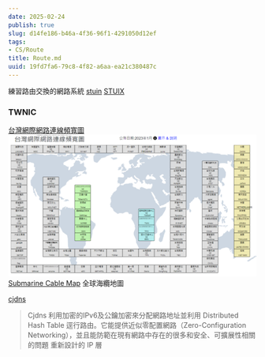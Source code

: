 ```yaml
---
date: 2025-02-24
publish: true
slug: d14fe186-b46a-4f36-96f1-4291050d12ef
tags:
- CS/Route
title: Route.md
uuid: 19fd7fa6-79c8-4f82-a6aa-ea21c380487c
---
```

練習路由交換的網路系統
[stuin](https://stuin.net/)
[STUIX](https://stuix.io/)

### TWNIC

[台灣網際網路連線頻寬圖](https://map.twnic.tw/)
![](../cfbdf906-b52f-4dc4-a675-ae4de1df9ee4.png)
[Submarine Cable Map](https://www.submarinecablemap.com/)
全球海纜地圖

[cjdns](https://github.com/cjdelisle/cjdns)

> Cjdns 利用加密的IPv6及公鑰加密來分配網路地址並利用 Distributed Hash Table 逕行路由。它能提供近似零配置網路（Zero-Configuration Networking），並且能防範在現有網路中存在的很多和安全、可擴展性相關的問題
> 重新設計的 IP 層
